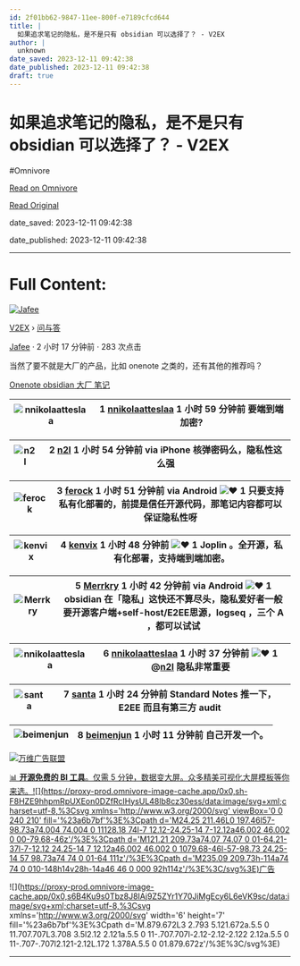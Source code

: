 ```yaml
---
id: 2f01bb62-9847-11ee-800f-e7189cfcd644
title: |
  如果追求笔记的隐私，是不是只有 obsidian 可以选择了？ - V2EX
author: |
  unknown
date_saved: 2023-12-11 09:42:38
date_published: 2023-12-11 09:42:38
draft: true
---
```


# 如果追求笔记的隐私，是不是只有 obsidian 可以选择了？ - V2EX
#Omnivore

[Read on Omnivore](https://omnivore.app/me/obsidian-v-2-ex-18c59d54935)

[Read Original](https://www.v2ex.com/t/999528)

date_saved: 2023-12-11 09:42:38

date_published: 2023-12-11 09:42:38

--- 

# Full Content: 

[![Jafee](https://proxy-prod.omnivore-image-cache.app/0x0,scESaihv_N_Pf7zSrwjsj8yuOkyIx-ppHtTCL-lFn0y4/https://cdn.v2ex.com/avatar/9e15/0139/49948_large.png?m=1695443828)](https://www.v2ex.com/member/Jafee)

[V2EX](https://www.v2ex.com/)  › [问与答](https://www.v2ex.com/go/qna)

[Jafee](https://www.v2ex.com/member/Jafee) · 2 小时 17 分钟前 · 283 次点击 

当然了要不就是大厂的产品，比如 onenote 之类的，还有其他的推荐吗？

[ Onenote](https://www.v2ex.com/tag/Onenote)[ obsidian](https://www.v2ex.com/tag/obsidian)[ 大厂](https://www.v2ex.com/tag/%E5%A4%A7%E5%8E%82)[ 笔记](https://www.v2ex.com/tag/%E7%AC%94%E8%AE%B0)

| ![nnikolaatteslaa](https://proxy-prod.omnivore-image-cache.app/0x0,sE6uPP6LT_1IJeV1CXFcax5JTI0h9gDtHtKW8IQI2eP4/https://cdn.v2ex.com/avatar/b038/ea68/594954_normal.png?m=1700050251) | 1 **[nnikolaatteslaa](https://www.v2ex.com/member/nnikolaatteslaa)** 1 小时 59 分钟前 要端到端加密? |
| ------------------------------------------------------------------------------------------------------------------------------------------------------------------------------------- | ---------------------------------------------------------------------------------------- |

| ![n2l](https://proxy-prod.omnivore-image-cache.app/0x0,sx6aSTTi9O7E7uckfV31Zw3vcDxJCqBRsNyyXhGrLXfg/https://cdn.v2ex.com/avatar/fc64/6dae/253420_normal.png?m=1696842182) | 2 **[n2l](https://www.v2ex.com/member/n2l)** 1 小时 54 分钟前 via iPhone 核弹密码么，隐私性这么强 |
| ------------------------------------------------------------------------------------------------------------------------------------------------------------------------- | -------------------------------------------------------------------------------- |

| ![ferock](https://proxy-prod.omnivore-image-cache.app/0x0,sA3m06D1N-WkzciCcoQz-dPwNnpmukanCrwtw1gEjbj0/https://cdn.v2ex.com/avatar/b903/95f9/61690_normal.png?m=1398964984) | 3 **[ferock](https://www.v2ex.com/member/ferock)** 1 小时 51 分钟前 via Android ![❤️](https://proxy-prod.omnivore-image-cache.app/14x0,saoR_MvJ3uJ2jLgEyiT6R-483tterapDmryp9rdXOHYc/https://www.v2ex.com/static/img/heart_neue_red.png?v=16ec2dd0a880be6edda1e4a2e35754b3) 1 只要支持私有化部署的，前提是信任开源代码，那笔记内容都可以保证隐私性呀 |
| --------------------------------------------------------------------------------------------------------------------------------------------------------------------------- | ----------------------------------------------------------------------------------------------------------------------------------------------------------------------------------------------------------------------------------------------------------------------------------------------------------- |

| ![kenvix](https://proxy-prod.omnivore-image-cache.app/0x0,swRAVAhMo1za1cJzof_nkiKB2lmPdamVoKqet8q4tHxk/https://cdn.v2ex.com/gravatar/9f9f47246fb5e0cde72ff1c879e629c6?s=48&d=retro) | 4 **[kenvix](https://www.v2ex.com/member/kenvix)** 1 小时 48 分钟前 ![❤️](https://proxy-prod.omnivore-image-cache.app/14x0,saoR_MvJ3uJ2jLgEyiT6R-483tterapDmryp9rdXOHYc/https://www.v2ex.com/static/img/heart_neue_red.png?v=16ec2dd0a880be6edda1e4a2e35754b3) 1 Joplin 。全开源，私有化部署，支持端到端加密。 |
| ----------------------------------------------------------------------------------------------------------------------------------------------------------------------------------- | -------------------------------------------------------------------------------------------------------------------------------------------------------------------------------------------------------------------------------------------------------------------------------------- |

| ![Merrkry](https://proxy-prod.omnivore-image-cache.app/0x0,sU5DTnrEIXi8L_vaSyNkwxVlfuSwNlqkORfeVGrxA5Uw/https://cdn.v2ex.com/avatar/4a8a/ddef/645141_normal.png?m=1700111378) | 5 **[Merrkry](https://www.v2ex.com/member/Merrkry)** 1 小时 42 分钟前 via Android ![❤️](https://proxy-prod.omnivore-image-cache.app/14x0,saoR_MvJ3uJ2jLgEyiT6R-483tterapDmryp9rdXOHYc/https://www.v2ex.com/static/img/heart_neue_red.png?v=16ec2dd0a880be6edda1e4a2e35754b3) 1 obsidian 在「隐私」这快还不算尽头，隐私爱好者一般要开源客户端+self-host/E2EE思源，logseq ，三个 A ，都可以试试 |
| ----------------------------------------------------------------------------------------------------------------------------------------------------------------------------- | -------------------------------------------------------------------------------------------------------------------------------------------------------------------------------------------------------------------------------------------------------------------------------------------------------------------------------------------------- |

| ![nnikolaatteslaa](https://proxy-prod.omnivore-image-cache.app/0x0,sE6uPP6LT_1IJeV1CXFcax5JTI0h9gDtHtKW8IQI2eP4/https://cdn.v2ex.com/avatar/b038/ea68/594954_normal.png?m=1700050251) | 6 **[nnikolaatteslaa](https://www.v2ex.com/member/nnikolaatteslaa)** 1 小时 37 分钟前 ![❤️](https://proxy-prod.omnivore-image-cache.app/14x0,saoR_MvJ3uJ2jLgEyiT6R-483tterapDmryp9rdXOHYc/https://www.v2ex.com/static/img/heart_neue_red.png?v=16ec2dd0a880be6edda1e4a2e35754b3) 1 @[n2l](https://www.v2ex.com/member/n2l) 隐私非常重要 |
| ------------------------------------------------------------------------------------------------------------------------------------------------------------------------------------- | ---------------------------------------------------------------------------------------------------------------------------------------------------------------------------------------------------------------------------------------------------------------------------------------------------------------------------- |

| ![santa](https://proxy-prod.omnivore-image-cache.app/0x0,sT5HyN_tnJY4yCK6tv_L2CDmhlPBiqHL6bH0TyUuXrB8/https://cdn.v2ex.com/avatar/6275/2c5f/12079_normal.png?m=1695779339) | 7 **[santa](https://www.v2ex.com/member/santa)** 1 小时 24 分钟前 Standard Notes 推一下，E2EE 而且有第三方 audit |
| -------------------------------------------------------------------------------------------------------------------------------------------------------------------------- | ------------------------------------------------------------------------------------------------- |

| ![beimenjun](https://proxy-prod.omnivore-image-cache.app/0x0,sI25_jx291H0Wv2uJSHSWcaCXk2KhnjrmEzpYQVi2mdA/https://cdn.v2ex.com/avatar/a3ac/b1a5/32283_normal.png?m=1701961223) | 8 **[beimenjun](https://www.v2ex.com/member/beimenjun)** 1 小时 11 分钟前 自己开发一个。 |
| ------------------------------------------------------------------------------------------------------------------------------------------------------------------------------ | ---------------------------------------------------------------------------- |

[](https://wwads.cn/click/bait)[![万维广告联盟](https://proxy-prod.omnivore-image-cache.app/130x0,scqJliiaAEER9lrDsAobkpCN76kTr8Pt9SzVwoN-sOds/https://cdn.wwads.cn/creatives/vl93jQWLdvEj0zEVtmEBsbvFOdZHvJXehslO13UI.png)](https://wwads.cn/click/bundle?code=goNIrF16eWysDhqb3xjz18UjfoyR34)

[📊 **开源免费的 BI 工具**。仅需 5 分钟，数据变大屏。众多精美可视化大屏模板等你来选。](https://wwads.cn/click/bundle?code=goNIrF16eWysDhqb3xjz18UjfoyR34)[![](https://proxy-prod.omnivore-image-cache.app/0x0,sh-F8HZE9hhpmRpUXEon0DZfRcIHysUL48lb8cz30ess/data:image/svg+xml;charset=utf-8,%3Csvg xmlns='http://www.w3.org/2000/svg' viewBox='0 0 240 210' fill='%23a6b7bf'%3E%3Cpath d='M24.25 211.46L0 197.46l57-98.73a74.004 74.004 0 11128.18 74l-7 12.12-24.25-14 7-12.12a46.002 46.002 0 00-79.68-46z'/%3E%3Cpath d='M121.21 209.73a74.07 74.07 0 01-64.21-37l-7-12.12 24.25-14 7 12.12a46.002 46.002 0 1079.68-46l-57-98.73 24.25-14 57 98.73a74 74 0 01-64 111z'/%3E%3Cpath d='M235.09 209.73h-114a74 74 0 010-148h14v28h-14a46 46 0 000 92h114z'/%3E%3C/svg%3E)广告](https://wwads.cn/?utm%5Fsource=property-124&utm%5Fmedium=footer "点击了解万维广告联盟")

![](https://proxy-prod.omnivore-image-cache.app/0x0,s6B4Ku9s0Tbz8J8IAj9Z5ZYr1Y70JiMgEcy6L6eVK9sc/data:image/svg+xml;charset=utf-8,%3Csvg xmlns='http://www.w3.org/2000/svg' width='6' height='7' fill='%23a6b7bf'%3E%3Cpath d='M.879.672L3 2.793 5.121.672a.5.5 0 11.707.707L3.708 3.5l2.12 2.121a.5.5 0 11-.707.707l-2.12-2.12-2.122 2.12a.5.5 0 11-.707-.707l2.121-2.12L.172 1.378A.5.5 0 01.879.672z'/%3E%3C/svg%3E)

---

